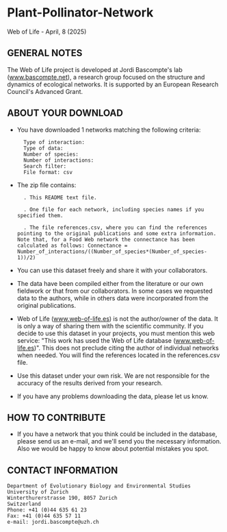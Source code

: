 # Plant-Pollinator-Network
Web of Life - April, 8 (2025)

GENERAL NOTES
-------------

The Web of Life project is developed at Jordi Bascompte's lab (www.bascompte.net), a research group focused on the structure and dynamics of ecological networks. It is supported by an European Research Council's Advanced Grant.


ABOUT YOUR DOWNLOAD
-------------------

- You have downloaded 1 networks matching the following criteria:

        Type of interaction: 
        Type of data: 
        Number of species: 
        Number of interactions: 
        Search filter: 
        File format: csv

- The zip file contains:

        . This README text file.

        . One file for each network, including species names if you specified them.

        . The file references.csv, where you can find the references pointing to the original publications and some extra information. Note that, for a Food Web network the connectance has been calculated as follows: Connectance = Number_of_interactions/((Number_of_species*(Number_of_species-1))/2)

- You can use this dataset freely and share it with your collaborators.

- The data have been compiled either from the literature or our own fieldwork or that from our collaborators. In some cases we requested data to the authors, while in others data were incorporated from the original publications.

- Web of Life (www.web-of-life.es) is not the author/owner of the data. It is only a way of sharing them with the scientific community. If you decide to use this dataset in your projects, you must mention this web service: "This work has used the Web of Life database (www.web-of-life.es)". This does not preclude citing the author of individual networks when needed. You will find the references located in the references.csv file.

- Use this dataset under your own risk. We are not responsible for the accuracy of the results derived from your research.

- If you have any problems downloading the data, please let us know.

HOW TO CONTRIBUTE
-----------------

- If you have a network that you think could be included in the database, please send us an e-mail, and we'll send you the necessary information. Also we would be happy to know about potential mistakes you spot.

CONTACT INFORMATION
-------------------

	Department of Evolutionary Biology and Environmental Studies
	University of Zurich
	Winterthurerstrasse 190, 8057 Zurich
	Switzerland
	Phone: +41 (0)44 635 61 23
	Fax: +41 (0)44 635 57 11
	e-mail: jordi.bascompte@uzh.ch

